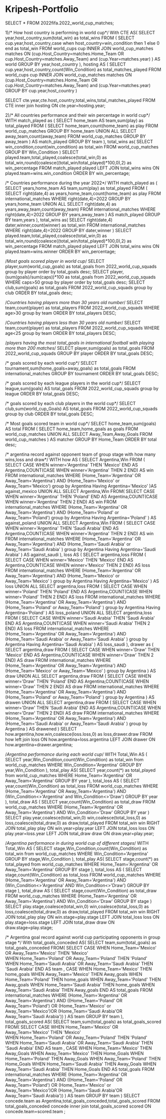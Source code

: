 # Kripesh-Portfolio
SELECT * FROM 2022fifa.2022_world_cup_matches;


1)/* How host country is performing in world cup*/
With CTE AS(
SELECT year,host_country,sum(total_win) as total_wins
FROM
(
SELECT cup.year,host_country,case when host_country=win_condition then 1 else 0 end as total_win
FROM world_cups cup
INNER JOIN world_cup_matches matches
ON (cup.Host_Country=matches.Home_Team OR cup.Host_Country=matches.Away_Team) and (cup.Year=matches.year)
) AS world
GROUP BY year,host_country
),
hosting AS
(
SELECT cup.year,host_country,count(Win_Condition) as total_matches_played
FROM world_cups cup
INNER JOIN world_cup_matches matches
ON (cup.Host_Country=matches.Home_Team OR cup.Host_Country=matches.Away_Team) and (cup.Year=matches.year)
GROUP BY cup.year,host_country
)

SELECT cte.year,cte.host_country,total_wins,total_matches_played
FROM CTE
inner join hosting
ON cte.year=hosting.year;




2)/* All countries performance and their win percentage in world cup*/
WITH match_played as (
SELECT home_team AS team,sum(play) as total_played
FROM
(
SELECT home_team,count(home_team) as play
FROM world_cup_matches
GROUP BY home_team
UNION ALL
SELECT away_team,count(away_team)
FROM world_cup_matches
GROUP BY away_team
) AS match_played
GROUP BY team
),
total_wins as(
SELECT win_condition,count(win_condition) as total_win
FROM world_cup_matches
GROUP BY Win_Condition
)
SELECT played.team,total_played,coalesce(total_win,0) as total_win,round(coalesce((total_win/total_played)*100,0),2) as win_percentage
FROM match_played played
LEFT JOIN total_wins wins
ON played.team=wins.win_condition
ORDER BY win_percentage;



/* Countries performance during the year 2022*/
WITH match_played as (
SELECT years,home_team AS team,sum(play) as total_played
FROM
(
SELECT  right(date,4) as years,home_team,count(home_team) as play
FROM international_matches
WHERE right(date,4)=2022
GROUP BY years,home_team
UNION ALL
SELECT  right(date,4) as years,away_team,count(away_team)
FROM international_matches
WHERE right(date,4)=2022
GROUP BY years,away_team
) AS match_played
GROUP BY team,years
),
total_wins as(
SELECT  right(date,4) dater,winner,count(winner) as total_win
FROM international_matches
WHERE right(date,4)=2022
GROUP BY dater,winner
)
SELECT played.team,total_played,coalesce(total_win,0) as total_win,round(coalesce((total_win/total_played)*100,0),2) as win_percentage
FROM match_played played
LEFT JOIN total_wins wins
ON played.team=wins.winner
ORDER BY win_percentage;


/*Most goals scored player in world cup*/
SELECT player,sum(world_cup_goals) as total_goals
from 2022_world_cup_squads
group by player
order by total_goals desc;
SELECT player,(sum(goals)/sum(caps))*100 as total_goals
from 2022_world_cup_squads
WHERE caps>50
group by player
order by total_goals desc;
SELECT club,sum(goals) as total_goals
FROM 2022_world_cup_squads
group by club
ORDER BY total_goals desc;


/*Countries having players more than 30 years old number*/
SELECT team,count(player) as total_players
FROM 2022_world_cup_squads
WHERE age>30
group by team
ORDER BY total_players DESC;

/*Countries having players less than 30 years old number*/
SELECT team,count(player) as total_players
FROM 2022_world_cup_squads
WHERE age<25
group by team
ORDER BY total_players DESC;

/*players having the most total_goals in international football with playing more than  200 matches*/
SELECT player,sum(goals) as total_goals
FROM 2022_world_cup_squads
GROUP BY player
ORDER BY total_goals DESC;

/* goals scored by each world cup*/
SELECT tournament,sum(home_goals+away_goals) as total_goals
FROM international_matches
GROUP BY tournament
ORDER BY total_goals DESC;

/* goals scored by each league players in the world cup*/
SELECT league,sum(goals) AS total_goals
FROM 2022_world_cup_squads
group by league
ORDER BY total_goals DESC;

/* goals scored by each club players in the world cup*/
SELECT club,sum(world_cup_Goals) AS total_goals
FROM 2022_world_cup_squads
group by club
ORDER BY total_goals DESC;

/* Most goals scored team in world cup*/
SELECT home_team,sum(goals) AS total
FROM
(
SELECT home_team,home_goals as goals
FROM world_cup_matches
UNION ALL
SELECT Away_Team,Away_Goals
FROM world_cup_matches
) AS matcher
GROUP BY Home_Team
ORDER BY total desc;


/* argentina record against opponent team of group stage with how many wins,loss and draw*/
WITH how AS
(
SELECT Argentina,Win
FROM
(
SELECT CASE WHEN winner='Argentina' THEN 'Mexico' END AS Argentina,COUNT(CASE  WHEN winner='Argentina' THEN 2  END) AS win
FROM international_matches
WHERE (Home_Team='Argentina' OR Away_Team='Argentina') AND   (Home_Team='Mexico' or Away_Team='Mexico')
group by Argentina
Having Argentina='Mexico'
)AS against_mexico
UNION ALL
SELECT Argentina,Win
FROM(
SELECT CASE WHEN winner='Argentina' THEN 'Poland' END AS Argentina,COUNT(CASE  WHEN winner='Argentina' THEN 2  END) AS win
FROM international_matches
WHERE (Home_Team='Argentina' OR Away_Team='Argentina') AND   (Home_Team='Poland' or Away_Team='Poland')
group by Argentina
Having Argentina='Poland'
) AS against_poland
UNION ALL
SELECT Argentina,Win
FROM
(
SELECT CASE WHEN winner='Argentina' THEN 'Saudi Arabia' END AS Argentina,COUNT(CASE  WHEN winner='Argentina' THEN 2  END) AS win
FROM international_matches
WHERE (Home_Team='Argentina' OR Away_Team='Argentina') AND   (Home_Team='Saudi Arabia'  or Away_Team='Saudi Arabia' )
group by Argentina
Having Argentina='Saudi Arabia' 
) AS against_saudi 
),
loss AS
(
SELECT argentina,loss
FROM 
(
SELECT CASE WHEN winner='Mexico' THEN 'Mexico' END AS Argentina,COUNT(CASE  WHEN winner='Mexico' THEN 2  END) AS loss
FROM international_matches
WHERE (Home_Team='Argentina' OR Away_Team='Argentina') AND   (Home_Team='Mexico'  or Away_Team='Mexico' )
group by Argentina
Having Argentina='Mexico'
) AS loss
UNION ALL
SELECT argentina,loss
FROM 
(
SELECT CASE WHEN winner='Poland' THEN 'Poland' END AS Argentina,COUNT(CASE  WHEN winner='Poland' THEN 2  END) AS loss
FROM international_matches
WHERE (Home_Team='Argentina' OR Away_Team='Argentina') AND   (Home_Team='Poland'  or Away_Team='Poland' )
group by Argentina
Having Argentina='Poland'
) AS loss_poland
UNION ALL
SELECT argentina,loss
FROM 
(
SELECT CASE WHEN winner='Saudi Arabia' THEN 'Saudi Arabia' END AS Argentina,COUNT(CASE  WHEN winner='Saudi Arabia' THEN 2  END) AS loss
FROM international_matches
WHERE (Home_Team='Argentina' OR Away_Team='Argentina') AND   (Home_Team='Saudi Arabia'  or Away_Team='Saudi Arabia' )
group by Argentina
Having Argentina='Saudi Arabia'
) AS loss_saudi
),
drawer as
(
SELECT argentina,draw
FROM 
(
SELECT CASE WHEN winner='Draw' THEN 'Mexico' END AS Argentina,COUNT(CASE  WHEN winner='Draw' THEN 2  END) AS draw
FROM international_matches
WHERE (Home_Team='Argentina' OR Away_Team='Argentina') AND   (Home_Team='Mexico'  or Away_Team='Mexico' )
group by Argentina
) AS draw
UNION ALL
SELECT argentina,draw
FROM 
(
SELECT CASE WHEN winner='Draw' THEN 'Poland' END AS Argentina,COUNT(CASE  WHEN winner='Draw' THEN 2  END) AS draw
FROM international_matches
WHERE (Home_Team='Argentina' OR Away_Team='Argentina') AND   (Home_Team='Poland'  or Away_Team='Poland' )
group by Argentina
) AS drawen
UNION ALL
SELECT argentina,draw
FROM 
(
SELECT CASE WHEN winner='Draw' THEN 'Saudi Arabia' END AS Argentina,COUNT(CASE  WHEN winner='Draw' THEN 2  END) AS draw
FROM international_matches
WHERE (Home_Team='Argentina' OR Away_Team='Argentina') AND   (Home_Team='Saudi Arabia'  or Away_Team='Saudi Arabia' )
group by Argentina
) AS drawened
)
SELECT how.argentina,how.win,coalesce(loss.loss,0) as loss,drawer.draw
FROM how
left join loss
ON how.argentina=loss.argentina
LEFT JOIN drawer
ON how.argentina=drawer.argentina;


/*Argentina performance during each world cup*/
WITH Total_Win AS (
SELECT year,Win_Condition,count(Win_Condition) as total_win
from world_cup_matches
WHERE Win_Condition='Argentina'
GROUP BY year,Win_Condition
),
total_play AS(
SELECT year,count(*) as total_played
from world_cup_matches
WHERE Home_Team='Argentina' OR Away_Team='Argentina'
GROUP BY year
),
total_loss AS
(
SELECT year,count(Win_Condition) as total_loss
FROM world_cup_matches
WHERE (Home_Team='Argentina' OR Away_Team='Argentina') AND (Win_Condition<>'Argentina' and Win_Condition<>'Draw')
GROUP BY year
),
total_draw AS
(
SELECT year,count(Win_Condition) as total_draw
FROM world_cup_matches
WHERE (Home_Team='Argentina' OR Away_Team='Argentina') AND Win_Condition='Draw'
GROUP BY year
)
SELECT play.year,coalesce(total_win,0) win,coalesce(total_loss,0) as loss,coalesce(total_draw,0) as draw,total_played
FROM total_win win
RIGHT JOIN total_play play
ON win.year=play.year
LEFT JOIN total_loss loss
ON play.year=loss.year
LEFT JOIN total_draw draw
ON  draw.year=play.year;

/*Argentina performance in during world cup of different stages*/
WITH Total_Win AS (
SELECT stage,Win_Condition,count(Win_Condition) as total_win
from world_cup_matches
WHERE Win_Condition='Argentina'
GROUP BY stage,Win_Condition
),
total_play AS(
SELECT stage,count(*) as total_played
from world_cup_matches
WHERE Home_Team='Argentina' OR Away_Team='Argentina'
GROUP BY stage
),
total_loss AS
(
SELECT stage,count(Win_Condition) as total_loss
FROM world_cup_matches
WHERE (Home_Team='Argentina' OR Away_Team='Argentina') AND (Win_Condition<>'Argentina' AND Win_Condition<>'Draw')
GROUP BY stage
),
total_draw AS
(
SELECT stage,count(Win_Condition) as total_draw
FROM world_cup_matches
WHERE (Home_Team='Argentina' OR Away_Team='Argentina') AND Win_Condition='Draw' 
GROUP BY stage
)
SELECT play.stage,coalesce(total_win,0) win,coalesce(total_loss,0) as loss,coalesce(total_draw,0) as draw,total_played
FROM total_win win
RIGHT JOIN total_play play
ON win.stage=play.stage
LEFT JOIN total_loss loss
ON play.stage=loss.stage
LEFT JOIN total_draw draw
ON  draw.stage=play.stage;



/* Argentina goal record against world cup participating opponents in group stage */
With total_goals_conceded AS(
SELECT team,sum(total_goals) as total_goals_conceded
FROM(
SELECT CASE WHEN Home_Team='Mexico' OR  Away_Team='Mexico' THEN 'Mexico'  
            WHEN Home_Team='Poland' OR  Away_Team='Poland' THEN 'Poland'  
            WHEN Home_Team='Saudi Arabia' OR  Away_Team='Saudi Arabia' THEN 'Saudi Arabia' 
            END AS team , 
            CASE WHEN Home_Team='Mexico' THEN home_goals WHEN Away_Team='Mexico' THEN Away_goals
            WHEN Home_Team='Poland' THEN home_goals WHEN Away_Team='Poland' THEN Away_goals
            WHEN Home_Team='Saudi Arabia' THEN home_goals WHEN Away_Team='Saudi Arabia' THEN Away_goals 
            END AS total_goals
FROM international_matches
WHERE (Home_Team='Argentina' OR Away_Team='Argentina') AND ((Home_Team='Poland' OR Away_Team='Poland') OR (Home_Team='Mexico' or Away_Team='Mexico')OR (Home_Team='Saudi Arabia'OR Away_Team='Saudi Arabia'))
) AS team 
GROUP BY team
),
 total_goals_scored
AS(
SELECT team,sum(total_goals) as total_goals_scored
FROM(
SELECT CASE WHEN Home_Team='Mexico' OR  Away_Team='Mexico' THEN 'Mexico'  
            WHEN Home_Team='Poland' OR  Away_Team='Poland' THEN 'Poland'  
            WHEN Home_Team='Saudi Arabia' OR  Away_Team='Saudi Arabia' THEN 'Saudi Arabia' 
            END AS team , 
            CASE WHEN Home_Team='Mexico' THEN Away_Goals WHEN Away_Team='Mexico' THEN Home_Goals
            WHEN Home_Team='Poland' THEN Away_Goals WHEN Away_Team='Poland' THEN Home_Goals
            WHEN Home_Team='Saudi Arabia' THEN Away_Goals WHEN Away_Team='Saudi Arabia' THEN Home_Goals
            END AS total_goals
FROM international_matches
WHERE (Home_Team='Argentina' OR Away_Team='Argentina') AND ((Home_Team='Poland' OR Away_Team='Poland') OR (Home_Team='Mexico' or Away_Team='Mexico')OR (Home_Team='Saudi Arabia'OR Away_Team='Saudi Arabia'))
) AS team 
GROUP BY team
)
SELECT concede.team as Argentina,total_goals_conceded,total_goals_scored
FROM total_goals_conceded concede
inner join total_goals_scored scored
ON concede.team=scored.team ;



